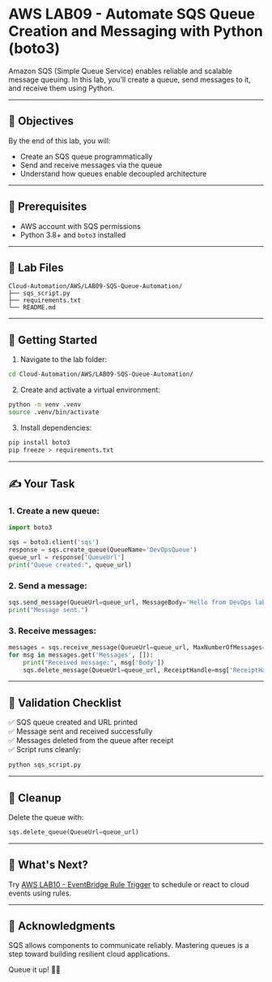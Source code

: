 # AWS LAB09 - Automate SQS Queue Creation and Messaging with Python (boto3)

Amazon SQS (Simple Queue Service) enables reliable and scalable message queuing. In this lab, you’ll create a queue, send messages to it, and receive them using Python.

---

## 🎯 Objectives

By the end of this lab, you will:
- Create an SQS queue programmatically
- Send and receive messages via the queue
- Understand how queues enable decoupled architecture

---

## 🧰 Prerequisites

- AWS account with SQS permissions
- Python 3.8+ and `boto3` installed

---

## 📁 Lab Files

```
Cloud-Automation/AWS/LAB09-SQS-Queue-Automation/
├── sqs_script.py
├── requirements.txt
└── README.md
```

---

## 🚀 Getting Started

1. Navigate to the lab folder:
```bash
cd Cloud-Automation/AWS/LAB09-SQS-Queue-Automation/
```

2. Create and activate a virtual environment:
```bash
python -m venv .venv
source .venv/bin/activate
```

3. Install dependencies:
```bash
pip install boto3
pip freeze > requirements.txt
```

---

## ✍️ Your Task

### 1. Create a new queue:
```python
import boto3

sqs = boto3.client('sqs')
response = sqs.create_queue(QueueName='DevOpsQueue')
queue_url = response['QueueUrl']
print("Queue created:", queue_url)
```

### 2. Send a message:
```python
sqs.send_message(QueueUrl=queue_url, MessageBody='Hello from DevOps lab!')
print("Message sent.")
```

### 3. Receive messages:
```python
messages = sqs.receive_message(QueueUrl=queue_url, MaxNumberOfMessages=1)
for msg in messages.get('Messages', []):
    print("Received message:", msg['Body'])
    sqs.delete_message(QueueUrl=queue_url, ReceiptHandle=msg['ReceiptHandle'])
```

---

## 🧪 Validation Checklist

✅ SQS queue created and URL printed  
✅ Message sent and received successfully  
✅ Messages deleted from the queue after receipt  
✅ Script runs cleanly:
```bash
python sqs_script.py
```

---

## 🧹 Cleanup
Delete the queue with:
```python
sqs.delete_queue(QueueUrl=queue_url)
```

---

## 💬 What's Next?
Try [AWS LAB10 - EventBridge Rule Trigger](../LAB10-EventBridge-Rule-Trigger/) to schedule or react to cloud events using rules.

---

## 🙏 Acknowledgments
SQS allows components to communicate reliably. Mastering queues is a step toward building resilient cloud applications.

Queue it up! 📨🐍